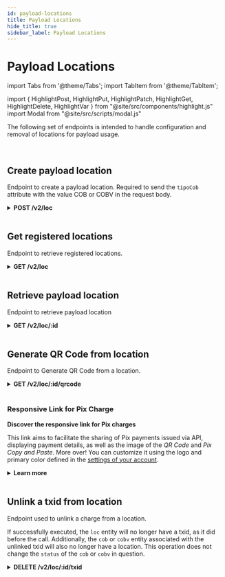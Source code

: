 ```yaml
---
id: payload-locations
title: Payload Locations
hide_title: true
sidebar_label: Payload Locations
---
```

<h1 className="titulo">Payload Locations </h1>
<div className="conteudo">

import Tabs from '@theme/Tabs';
import TabItem from '@theme/TabItem';


import { HighlightPost, HighlightPut, HighlightPatch, HighlightGet, HighlightDelete, HighlightVar } from "@site/src/components/highlight.js"
import Modal from "@site/src/scripts/modal.js" 

<!-- Embedding React components with MDX -->
<!-- fontWeight: 'bold', -->

<div className="subtitulo">
The following set of endpoints is intended to handle configuration and removal of locations for payload usage.
</div>

<br/>
<br/>

## Create payload location
  Endpoint to create a payload location. Required to send the <code>tipoCob</code> attribute with the value COB or COBV in the request body.

<div className="post">
<details className="col-100">
  <summary>
    <b><HighlightPost>POST</HighlightPost> /v2/loc</b>
  </summary>
      <div className="post-div"> 
          <div className="left">
            Requires authorization for the scope: <code>payloadlocation.write</code>
          </div>
      </div>
      <br/> <br/>
      <p><b>Request</b></p>
      <p></p>
  <Tabs
    defaultValue="exemplo1"
    values={[
    { label: 'COB', value: 'exemplo1', },
    { label: 'COBV', value: 'COBV', },
    ]}>
    
  <TabItem value="exemplo1">

  ```json
  {
    "tipoCob": "cob"
}
  ``` 
  </TabItem>
  <TabItem value="COBV">

  ```json
  {
    "tipoCob": "cobv"
}
  ```
  </TabItem>
  </Tabs>
  <br/>   
        
  <b>Responses</b>

  <br/> 

  The responses below represent Success(201) and consumption failures/errors.
  <Tabs
    defaultValue="saida"
    values={[
      { label: '🟢 201', value: 'saida', },
      { label: '🔴 400', value: '400', },
    ]}>
  <TabItem value="saida">

  ```json
  {
    "id": 66,
    "location": "qrcodes-pix.gerencianet.com.br/v2/7796e273b8e447c2b2c0ac2c58fe1a13",
    "tipoCob": "cob",
    "criacao": "2021-01-15T20:13:39.462Z"
}
  ```
  </TabItem>
  <TabItem value="400">

  ```json
  {
    "nome": "json_invalido",
    "mensagem": "Valores ou tipos de campo inválidos",
    "erros": [
      {
        "chave": "enum",
        "caminho": ".body.tipoCob",
        "mensagem": "deve ser igual a um dos valores predefinidos"
      }
    ]
}
  ```
  </TabItem>
  </Tabs>

</details>

</div>

<br/>

  ## Get registered locations
  Endpoint to retrieve registered locations.

  <div className="get">
<details className="col-100">
  <summary>
    <b><HighlightGet>GET</HighlightGet> /v2/loc</b>
  </summary>
      <div className="get-div"> 
          <div className="left">
            Requires authorization for the scope: <code>payloadlocation.read</code>
          </div>
          <div className="right">
          <Modal filename="/markdown/i18n/pix/location/Consultar_locations.md" />
          </div>
      </div>
      <br/> <br/>

  <p><b>Request</b></p>
  To obtain the result of the location query, it is necessary to provide the parameters <code>inicio</code> and <code>fim</code>, as shown in the code snippet below. These parameters restrict the results to the locations within that date range.
<br/>
<br/>
  <code>
  /v2/loc/?inicio=2020-10-22T16:01:35Z&fim=2020-10-23T16:01:35Z
 </code>
  <br/>    

  <br/>    
  <b>Responses</b>

  <br/> 

  The responses below represent Success(200) and consumption failures/errors.
  <Tabs
    defaultValue="saida"
    values={[
      { label: '🟢 200', value: 'saida', },
      { label: '🔴 400', value: '400', },
    ]}>
  <TabItem value="saida">

  ```json
  {
    "parametros": {
      "inicio": "2022-01-22T16:01:35.000Z",
      "fim": "2024-01-22T16:01:35.000Z",
      "paginacao": {
        "paginaAtual": 0,
        "itensPorPagina": 100,
        "quantidadeDePaginas": 3,
        "quantidadeTotalDeItens": 215
      }
    },
    "loc": [
      {
        "id": 1,
        "location": "qrcodes-pix.gerencianet.com.br/v2/05a9c9f346294ea1be67fb3dbac0fb9c",
        "tipoCob": "cob",
        "criacao": "2022-11-12T18:42:05.000Z"
      },
      {
        "id": 2,
        "location": "qrcodes-pix.gerencianet.com.br/v2/cobv/ba942526a50746cfae28e8d9af89afd0",
        "tipoCob": "cobv",
        "criacao": "2022-11-12T18:32:10.000Z",
        "txid": "31a0baG77448041d64352h4523459"
      },
      {
        "id": 3,
        "location": "qrcodes-pix.gerencianet.com.br/v2/de2fe49560c64a5fb70aa8249853279f",
        "tipoCob": "cob",
        "criacao": "2022-11-12T18:25:36.000Z",
        "txid": "31a0ba6a7a80g8d64352345334e5h7"
      }
    ]
}
  ``` 
  </TabItem>
  <TabItem value="400">

  ```json
{
    "nome": "valor_invalido",
    "mensagem": "Campo de data fim deve ser maior ou igual ao campo de data inicio"
}
  ```
 </TabItem>
  </Tabs>

</details>
</div> 

<br/>

  ## Retrieve payload location
Endpoint to retrieve payload location

  <div className="get">
<details className="col-100">
  <summary>
    <b><HighlightGet>GET</HighlightGet> /v2/loc/<HighlightVar>:id</HighlightVar></b>
  </summary>
      <div className="get-div"> 
          <div className="left">
            Requires authorization for the scope: <code>payloadlocation.read</code>
          </div>
          <div className="right">
          <Modal filename="/markdown/i18n/pix/location/Recuperar_location.md" />
          </div>
      </div>
      <br/>

  <br/>

  <b>Responses</b>

  <br/> 

  The responses below represent Success(200) and consumption failures/errors.
  <Tabs
    defaultValue="saida"
    values={[
      { label: '🟢 200', value: 'saida', },
      { label: '🔴 400', value: '400', },
    ]}>
  <TabItem value="saida">

  ```json
  {
    "id": 7716,
    "txid": "fda9460fe04e4f129b72863ae57ee22f",
    "location": "pix.example.com/qr/v2/cobv/2353c790eefb11eaadc10242ac120002",
    "tipoCob": "cobv",
    "criacao": "2020-03-11T21:19:51.013Z"
  }
  ``` 
  </TabItem>
  <TabItem value="400">

  ```json
 {
    "nome": "location_nao_encontrada",
    "mensagem": "Nenhuma location encontrado para o identificador informado"
  }
  ```
 </TabItem>
  </Tabs>

</details>
</div> 

<br/>

## Generate QR Code from location
Endpoint to Generate QR Code from a location.

  <div className="get">
<details className="col-100">
  <summary>
    <b><HighlightGet>GET</HighlightGet> /v2/loc/<HighlightVar>:id</HighlightVar>/qrcode</b>
  </summary>
      <div className="get-div"> 
          <div className="left">
            Requires authorization for the scope: <code>payloadlocation.read</code>
          </div>
          <div className="right">
          <Modal filename="/markdown/i18n/pix/location/Gerar_qrcode.md" />
          </div>
      </div>
      <br/>

  <br/>

  <b>Responses</b>

  <br/> 

  The responses below represent Success(200) and consumption failures/errors.
  <p><b>Attention:</b> The Preview link only works for Pix charges issued in a production environment.</p>

  <Tabs
    defaultValue="saida"
    values={[
      { label: '🟢 200', value: 'saida', },
      { label: '🔴 400', value: '400', },
    ]}>
  <TabItem value="saida">

  ```json
{
    "qrcode": "00020101021226990014BR.GOV.BCB.PIX2577qrcodes-pix.gerencianet.com.br/bolix/v2/cobv/0000000000000000000000000000GERENCIANET SA6010OURO PRETO62070503***63047CB1", // BRCode ou copia e cola
    "imagemQrcode": "data:image/svg+xml;base64,PHN2ZyB4bWxucz0iaHR0cDovL3d3dy53My5vcmc vMjAwMC9zdmciIHZpZXdCb3g9IjAgMCA0NSA0NSIgc2hhcGUtcmVuZGVyaW5nPSJjcmlzcEVkZ2VzIj48cGF0aCBmaWxsPSIjZmZmZmZmIiBkPSJNMCAwaDQ1djQ1SD..." ,
    "linkVisualizacao": "https://pix.sejaefi.com.br/cob/pagar/c0a68af7ece6468cbb8e120e29a27cb5"
}
  ``` 
  </TabItem>
  <TabItem value="400">

  ```json
{
    "nome": "location_nao_encontrada",
    "mensagem": "Nenhuma location encontrado para o identificador informado"
}
  ```
 </TabItem>
  </Tabs>

</details>
</div>


<br/>

<h3> Responsive Link for Pix Charge</h3>

<!-- Responsive Link -->
<div className="link link-responsivo">
  <div className="img-link-responsivo" alt="Image">
  </div>
  <div className="col-83">
    <p><b>Discover the responsive link for Pix charges</b></p>  
    <p>This link aims to facilitate the sharing of Pix payments issued via API, displaying payment details, as well as the image of the <i>QR Code</i> and <i>Pix Copy and Paste</i>. More over! You can customize it using the logo and primary color defined in the <a href="https://sejaefi.com.br/blog/personalizar-cobranca-293" target="_blank">settings of your account</a>.</p> 
    <details className="no_border">
      <summary>
        <b>Learn more</b>
      </summary>
      <p>To obtain this link for your Pix payment issued via API, simply access the API response at the payment creation endpoint and copy the generated location ID.</p>
      <p>Then, you should consume the QR Code endpoint using the copied ID: 
      <b> https://pix.api.efipay.com.br/v2/loc/:id/qrcode</b></p>
      <p>In the endpoint, locate the <b>linkVisualizacao</b> field and copy the generated URL.</p>
      <p>That's it! With this generated URL, just send it to whoever is going to pay, as shown in the example below:</p>
      <div className="figure"> 
        <img src="/img/link_responsivo.gif" className="light_img"/>
        <img src="/img/link_responsivo_dark.gif" className="dark_img"/>
      </div>
      <p>
      <b>Example Links:</b> <br/>
      Immediate charge:  <a href="https://pix.sejaefi.com.br/cob/pagar/c0a68af7ece6468cbb8e120e29a27cb5" target="_blank">https://pix.sejaefi.com.br/cob/pagar/c0a68af7ece6468cbb8e120e29a27cb5</a><br/>
      Due charge:  <a href="https://pix.sejaefi.com.br/cobv/pagar/3d89b1ae52604ed5b8accc78f3abd0aa" target="_blank">https://pix.sejaefi.com.br/cobv/pagar/3d89b1ae52604ed5b8accc78f3abd0aa</a>
      </p>
      <p>
      <b>Attention:</b> These links only work for Pix payments issued in the production environment.</p>
    </details>
  </div>
</div>

<br/>

  ## Unlink a txid from location
Endpoint used to unlink a charge from a location.

If successfully executed, the <code>loc</code> entity will no longer have a txid, as it did before the call. Additionally, the <code>cob</code> or <code>cobv</code> entity associated with the unlinked txid will also no longer have a location. This operation does not change the <code>status</code> of the <code>cob</code> or <code>cobv</code> in question.
  <div className="delete">
<details className="col-100">
  <summary>
    <b><HighlightDelete>DELETE</HighlightDelete> /v2/loc/<HighlightVar>:id</HighlightVar>/txid</b>
  </summary>
      <div className="delete-div"> 
          <div className="left">
            Requires authorization for the scope: <code>payloadlocation.write</code>
          </div>
          <div className="right">
          <Modal filename="/markdown/i18n/pix/location/Desvincular_txid.md" />
          </div>
      </div>
      <br/> <br/>

  <b>Responses</b>

  <br/> 

  The responses below represent Success(200) and consumption failures/errors.
  <Tabs
    defaultValue="saida"
    values={[
      { label: '🟢 200', value: 'saida', },
      { label: '🔴 400', value: '400', },
    ]}>
  <TabItem value="saida">

  ```json
  {
    "id": 2316,
    "location": "qrcodes-pix.gerencianet.com.br/v2/a8534e273ecb47d3ac30613104544466",
    "tipoCob": "cob",
    "criacao": "2020-05-31T19:39:54.013Z"
  }
  ``` 
  </TabItem>
  <TabItem value="400">

  ```json
{
    "nome": "location_nao_encontrada",
    "mensagem": "Nenhuma location encontrado para o identificador informado"
}
  ```
 </TabItem>
  </Tabs>

</details>
</div>

</div>